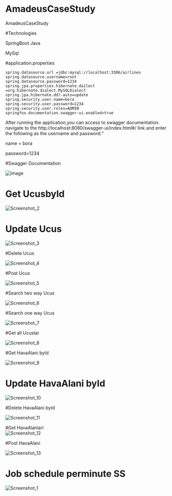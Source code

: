 # AmadeusCaseStudy
AmadeusCaseStudy

#Technologies

SpringBoot Java


MySql


#application.properties

```
spring.datasource.url =jdbc:mysql://localhost:3306/airlines
spring.datasource.username=root
spring.datasource.password=1234
spring.jpa.properties.hibernate.dailect =org.hibernate.dialect.MySQLDialect
spring.jpa.hibernate.ddl-auto=update
spring.security.user.name=bora
spring.security.user.password=1234
spring.security.user.roles=ADMIN
springfox.documentation.swagger-ui.enabled=true
```
After running the application,you can access to swagger documentation. navigate to the http://localhost:8080/swagger-ui/index.html#/ link and enter the following as the username and password:"

name = bora


password=1234

#Swagger Documentation


![image](https://github.com/Borauney/AmadeusCaseStudy/assets/74118069/f51b0325-c92b-4607-af33-935854d36f5e)


# Get UcusbyId
![Screenshot_2](https://github.com/Borauney/AmadeusCaseStudy/assets/74118069/2f79797c-e8aa-4fef-8c02-0e8a2e0a7a10)

# Update Ucus
 
![Screenshot_3](https://github.com/Borauney/AmadeusCaseStudy/assets/74118069/6e1acc7b-3004-4387-828f-2a3e8e92d7c7)

#Delete Ucus
 
![Screenshot_4](https://github.com/Borauney/AmadeusCaseStudy/assets/74118069/3095c8ca-8725-4839-955b-2adc4a5008af)

#Post Ucus
 
![Screenshot_5](https://github.com/Borauney/AmadeusCaseStudy/assets/74118069/5862f036-6a68-456d-916b-20a73d0c41e9)

#Search two way Ucus
 
![Screenshot_6](https://github.com/Borauney/AmadeusCaseStudy/assets/74118069/9e100995-3139-48be-9fe0-bef736e154ae)


#Search one way Ucus
 
![Screenshot_7](https://github.com/Borauney/AmadeusCaseStudy/assets/74118069/596d6e94-7afe-4e4f-9373-af11c9891dcb)

#Get all Ucuslar

 
![Screenshot_8](https://github.com/Borauney/AmadeusCaseStudy/assets/74118069/77825a00-28e1-49a6-9674-ada58fc589bf)

#Get HavaAlani byId
 
![Screenshot_9](https://github.com/Borauney/AmadeusCaseStudy/assets/74118069/8f9cbef3-b3cc-484b-8fa0-b727b0136e3b)

# Update HavaAlani  byId
 
![Screenshot_10](https://github.com/Borauney/AmadeusCaseStudy/assets/74118069/0b9968bf-49b4-49be-beea-c98cd9d1387d)


#Delete HavaAlani byId
 
![Screenshot_11](https://github.com/Borauney/AmadeusCaseStudy/assets/74118069/a232bcbb-1828-4625-982a-4d3e603c2a49)

#Get HavaAlanlari  
![Screenshot_12](https://github.com/Borauney/AmadeusCaseStudy/assets/74118069/d89105ef-079e-4ff8-8e65-3559d80bf8fa)

#Post HavaAlani
 
![Screenshot_13](https://github.com/Borauney/AmadeusCaseStudy/assets/74118069/49523561-ab60-460b-ac8e-ec6dfa6a2679)


# Job  schedule perminute SS

![Screenshot_1](https://github.com/Borauney/AmadeusCaseStudy/assets/74118069/9dc78b1a-6f9e-45a1-83ef-a4345e6b4fda)






